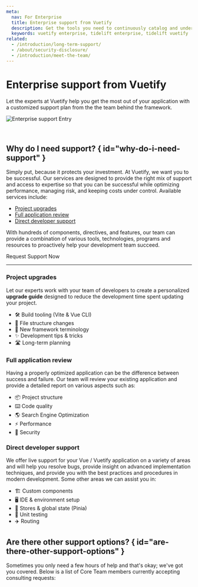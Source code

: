 ```yaml
---
meta:
  nav: For Enterprise
  title: Enterprise support from Vuetify
  description: Get the tools you need to continuously catalog and understand the open source software that your application depends on with the Tidelift subscription.
  keywords: vuetify enterprise, tidelift enterprise, tidelift vuetify
related:
  - /introduction/long-term-support/
  - /about/security-disclosure/
  - /introduction/meet-the-team/
---
```


<script setup>
  import DirectSupport from '@/components/introduction/DirectSupport.vue'
  import EnterpriseForm from '@/components/introduction/EnterpriseForm.vue'
</script>

# Enterprise support from Vuetify

Let the experts at Vuetify help you get the most out of your application with a customized support plan from the the team behind the framework.

![Enterprise support Entry](https://cdn.vuetifyjs.com/docs/images/entry/enterprise-support-entry.png)

<enterprise-form />

<br>

## Why do I need support? { id="why-do-i-need-support" }

Simply put, because it protects your investment. At Vuetify, we want you to be successful. Our services are designed to provide the right mix of support and access to expertise so that you can be successful while optimizing performance, managing risk, and keeping costs under control. Available services include:

* [Project upgrades](#project-upgrades)
* [Full application review](#full-application-review)
* [Direct developer support](#direct-developer-support)
<!-- * [Training & workshops](#training-workshops) -->

With hundreds of components, directives, and features, our team can provide a combination of various tools, technologies, programs and resources to proactively help your development team succeed.

<v-btn color="primary" variant="flat" href="#request-service">Request Support Now</v-btn>

----

### Project upgrades

Let our experts work with your team of developers to create a personalized **upgrade guide** designed to reduce the development time spent updating your project.

* 🛠️ Build tooling (Vite & Vue CLI)
* 📂 File structure changes
* 🎉 New framework terminology
* ✨ Development tips & tricks
* 🛣️ Long-term planning

### Full application review

Having a properly optimized application can be the difference between success and failure. Our team will review your existing application and provide a detailed report on various aspects such as:

* 📦 Project structure
* ⌨️ Code quality
* 🌎 Search Engine Optimization
* ⚡ Performance
* 🔐 Security

### Direct developer support

We offer live support for your Vue / Vuetify application on a variety of areas and will help you resolve bugs, provide insight on advanced implementation techniques, and provide you with the best practices and procedures in modern development. Some other areas we can assist you in:

* 🏗️ Custom components
* 🖥️ IDE & environment setup
* 🛒 Stores & global state (Pinia)
* 🧪 Unit testing
* ✈️ Routing

<!-- ### Training & workshops { id="training-workshops" }

Our team provides custom workshops for all skill levels that are designed to help you get the most out of your Vuetify application. We will travel* to your place of business and conduct a hands-on 3 day workshop where your team works with our engineers to fine tune your development process and hone your efficiency skills.

<small>*United States only</small> -->

## Are there other support options? { id="are-there-other-support-options" }

Sometimes you only need a few hours of help and that's okay; we've got you covered. Below is a list of Core Team members currently accepting consulting requests:

<direct-support />
